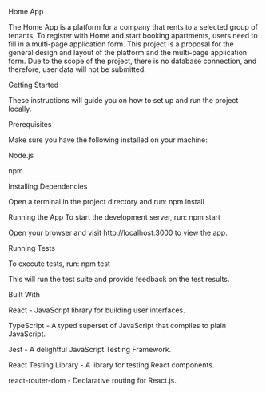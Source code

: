 Home App

The Home App is a platform for a company that rents to a selected group of tenants.
To register with Home and start booking apartments, users need to fill in a multi-page application form.
This project is a proposal for the general design and layout of the platform and the multi-page application form.
Due to the scope of the project, there is no database connection, and therefore, user data will not be submitted.

Getting Started

These instructions will guide you on how to set up and run the project locally.

Prerequisites

Make sure you have the following installed on your machine:

Node.js

npm

Installing Dependencies

Open a terminal in the project directory and run:
npm install

Running the App
To start the development server, run:
npm start

Open your browser and visit http://localhost:3000 to view the app.

Running Tests

To execute tests, run:
npm test

This will run the test suite and provide feedback on the test results.

Built With

React - JavaScript library for building user interfaces.

TypeScript - A typed superset of JavaScript that compiles to plain JavaScript.

Jest - A delightful JavaScript Testing Framework.

React Testing Library - A library for testing React components.

react-router-dom - Declarative routing for React.js.
